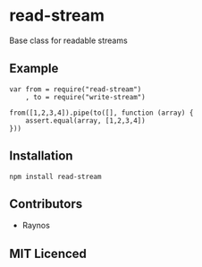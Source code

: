 # read-stream

Base class for readable streams

## Example

```
var from = require("read-stream")
    , to = require("write-stream")

from([1,2,3,4]).pipe(to([], function (array) {
    assert.equal(array, [1,2,3,4])
}))
```

## Installation

`npm install read-stream`

## Contributors

 - Raynos

## MIT Licenced